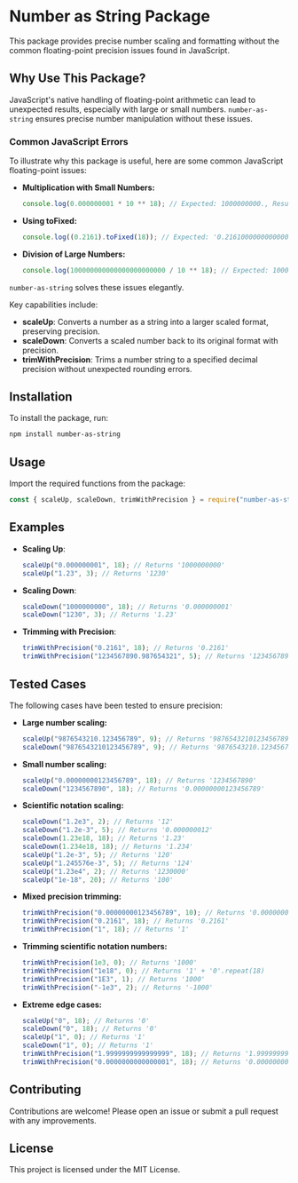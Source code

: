 # Number as String Package

This package provides precise number scaling and formatting without the common floating-point precision issues found in JavaScript.

## Why Use This Package?

JavaScript's native handling of floating-point arithmetic can lead to unexpected results, especially with large or small numbers. `number-as-string` ensures precise number manipulation without these issues.

### Common JavaScript Errors

To illustrate why this package is useful, here are some common JavaScript floating-point issues:

- **Multiplication with Small Numbers:**

  ```javascript
  console.log(0.000000001 * 10 ** 18); // Expected: 1000000000., Result: 1000000000.0000001
  ```

- **Using toFixed:**

  ```javascript
  console.log((0.2161).toFixed(18)); // Expected: '0.216100000000000000', Result: '0.216099999999999987'
  ```

- **Division of Large Numbers:**

  ```javascript
  console.log(100000000000000000000000 / 10 ** 18); // Expected: 100000, Result: 99999.99999999999
  ```

`number-as-string` solves these issues elegantly.

Key capabilities include:

- **scaleUp**: Converts a number as a string into a larger scaled format, preserving precision.
- **scaleDown**: Converts a scaled number back to its original format with precision.
- **trimWithPrecision**: Trims a number string to a specified decimal precision without unexpected rounding errors.

## Installation

To install the package, run:

```bash
npm install number-as-string
```

## Usage

Import the required functions from the package:

```javascript
const { scaleUp, scaleDown, trimWithPrecision } = require("number-as-string");
```

## Examples

- **Scaling Up**:

  ```javascript
  scaleUp("0.000000001", 18); // Returns '1000000000'
  scaleUp("1.23", 3); // Returns '1230'
  ```

- **Scaling Down**:

  ```javascript
  scaleDown("1000000000", 18); // Returns '0.000000001'
  scaleDown("1230", 3); // Returns '1.23'
  ```

- **Trimming with Precision**:

  ```javascript
  trimWithPrecision("0.2161", 18); // Returns '0.2161'
  trimWithPrecision("1234567890.987654321", 5); // Returns '1234567890.98765'
  ```

## Tested Cases

The following cases have been tested to ensure precision:

- **Large number scaling:**

  ```javascript
  scaleUp("9876543210.123456789", 9); // Returns '9876543210123456789'
  scaleDown("9876543210123456789", 9); // Returns '9876543210.123456789'
  ```

- **Small number scaling:**

  ```javascript
  scaleUp("0.00000000123456789", 18); // Returns '1234567890'
  scaleDown("1234567890", 18); // Returns '0.00000000123456789'
  ```

- **Scientific notation scaling:**

  ```javascript
  scaleDown("1.2e3", 2); // Returns '12'
  scaleDown("1.2e-3", 5); // Returns '0.000000012'
  scaleDown(1.23e18, 18); // Returns '1.23'
  scaleDown(1.234e18, 18); // Returns '1.234'
  scaleUp("1.2e-3", 5); // Returns '120'
  scaleUp("1.245576e-3", 5); // Returns '124'
  scaleUp("1.23e4", 2); // Returns '1230000'
  scaleUp("1e-18", 20); // Returns '100'
  ```

- **Mixed precision trimming:**

  ```javascript
  trimWithPrecision("0.00000000123456789", 10); // Returns '0.0000000012'
  trimWithPrecision("0.2161", 18); // Returns '0.2161'
  trimWithPrecision("1", 18); // Returns '1'
  ```

- **Trimming scientific notation numbers:**

  ```javascript
  trimWithPrecision(1e3, 0); // Returns '1000'
  trimWithPrecision("1e18", 0); // Returns '1' + '0'.repeat(18)
  trimWithPrecision("1E3", 1); // Returns '1000'
  trimWithPrecision("-1e3", 2); // Returns '-1000'
  ```

- **Extreme edge cases:**

  ```javascript
  scaleUp("0", 18); // Returns '0'
  scaleDown("0", 18); // Returns '0'
  scaleUp("1", 0); // Returns '1'
  scaleDown("1", 0); // Returns '1'
  trimWithPrecision("1.9999999999999999", 18); // Returns '1.9999999999999999'
  trimWithPrecision("0.0000000000000001", 18); // Returns '0.0000000000000001'
  ```

## Contributing

Contributions are welcome! Please open an issue or submit a pull request with any improvements.

## License

This project is licensed under the MIT License.
